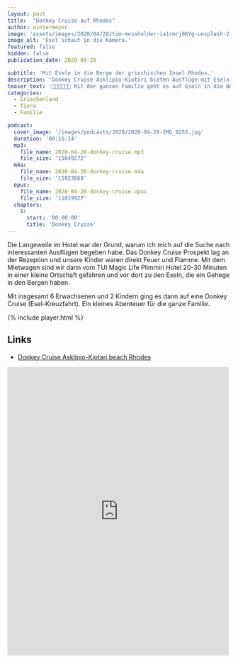 ```yaml
---
layout: post
title:  "Donkey Cruise auf Rhodos"
author: wintermeyer
image: 'assets/images/2020/04/28/tim-mossholder-ia1rmrj8KYg-unsplash-2.jpg'
image_alt: 'Esel schaut in die Kamera.'
featured: false
hidden: false
publication_date: 2020-04-28

subtitle: 'Mit Eseln in die Berge der griechischen Insel Rhodos.'
description: 'Donkey Cruise Asklipio-Kiotari bieten Ausflüge mit Eseln in das Hinterland von Rhodos an.'
teaser_text: '👨‍👩‍👧‍👦🇬🇷 Mit der ganzen Familie geht es auf Eseln in die Berge von Rhodos. Wir besuchen eine kleine Kapelle und unsere Kinder finden eine Schlange.'
categories: 
  - Griechenland
  - Tiere
  - Familie

podcast:
  cover_image: '/images/podcasts/2020/2020-04-28-IMG_0255.jpg'
  duration: '00:16:14'
  mp3:
    file_name: 2020-04-28-donkey-cruise.mp3
    file_size: '15649272'
  m4a:
    file_name: 2020-04-28-donkey-cruise.m4a
    file_size: '15923668'
  opus:
    file_name: 2020-04-28-donkey-cruise.opus
    file_size: '11819927'
  chapters:
    1:
      start: '00:00:00'
      title: 'Donkey Cruise'
---
```


Die Langeweile im Hotel war der Grund, warum ich mich auf die Suche 
nach interessanten Ausflügen begeben habe. Das Donkey Cruise Prospekt lag an der 
Rezeption und unsere Kinder waren direkt Feuer und Flamme. Mit dem 
Mietwagen sind wir dann vom TUI Magic Life Plimmiri Hotel 20-30 Minuten 
in einer kleine Ortschaft gefahren und vor dort zu den Eseln, die ein 
Gehege in den Bergen haben.

Mit insgesamt 6 Erwachsenen und 2 Kindern ging es dann auf eine 
Donkey Cruise (Esel-Kreuzfahrt). Ein kleines Abenteuer für die ganze 
Familie.

{% include player.html %}

## Links

- [Donkey Cruise Asklipio-Kiotari beach Rhodes](https://www.facebook.com/pages/category/Landmark---Historical-Place/Donkey-Cruise-Asklipio-Kiotari-beach-Rhodes-660803540718484/)

<iframe src="https://www.facebook.com/plugins/post.php?href=https%3A%2F%2Fwww.facebook.com%2Fpermalink.php%3Fstory_fbid%3D1497032707095559%26id%3D660803540718484&width=500" width="500" height="650" style="border:none;overflow:hidden" scrolling="no" frameborder="0" allowTransparency="true" allow="encrypted-media"></iframe>